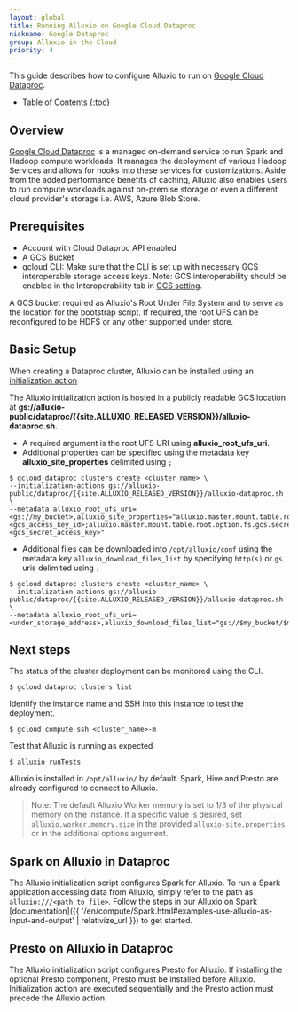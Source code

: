 ```yaml
---
layout: global
title: Running Alluxio on Google Cloud Dataproc
nickname: Google Dataproc
group: Alluxio in the Cloud
priority: 4
---
```


This guide describes how to configure Alluxio to run on [Google Cloud Dataproc](https://cloud.google.com/dataproc).

* Table of Contents
{:toc}

## Overview

[Google Cloud Dataproc](https://cloud.google.com/dataproc) is a managed on-demand service to run
Spark and Hadoop compute workloads.
It manages the deployment of various Hadoop Services and allows for hooks into these services for
customizations.
Aside from the added performance benefits of caching, Alluxio also enables users to run compute 
workloads against on-premise storage or even a different cloud provider's storage i.e. AWS, Azure
Blob Store.

## Prerequisites

* Account with Cloud Dataproc API enabled
* A GCS Bucket
* gcloud CLI: Make sure that the CLI is set up with necessary GCS interoperable storage access keys.
Note: GCS interoperability should be enabled in the Interoperability tab in
[GCS setting](https://console.cloud.google.com/storage/settings).

A GCS bucket required as Alluxio's Root Under File System and to serve as the location for the
bootstrap script.
If required, the root UFS can be reconfigured to be HDFS or any other supported under store.

## Basic Setup

When creating a Dataproc cluster, Alluxio can be installed using an
[initialization action](https://cloud.google.com/dataproc/docs/concepts/configuring-clusters/init-actions)

The Alluxio initialization action is hosted in a publicly readable
GCS location at **gs://alluxio-public/dataproc/{{site.ALLUXIO_RELEASED_VERSION}}/alluxio-dataproc.sh**.
* A required argument is the root UFS URI using **alluxio_root_ufs_uri**.
* Additional properties can be specified using the metadata key **alluxio_site_properties** delimited
using `;`
```console
$ gcloud dataproc clusters create <cluster_name> \
--initialization-actions gs://alluxio-public/dataproc/{{site.ALLUXIO_RELEASED_VERSION}}/alluxio-dataproc.sh \
--metadata alluxio_root_ufs_uri=<gs://my_bucket>,alluxio_site_properties="alluxio.master.mount.table.root.option.fs.gcs.accessKeyId=<gcs_access_key_id>;alluxio.master.mount.table.root.option.fs.gcs.secretAccessKey=<gcs_secret_access_key>"
```
* Additional files can be downloaded into `/opt/alluxio/conf` using the metadata key `alluxio_download_files_list` by specifying `http(s)` or `gs` uris delimited using `;`
```console
$ gcloud dataproc clusters create <cluster_name> \
--initialization-actions gs://alluxio-public/dataproc/{{site.ALLUXIO_RELEASED_VERSION}}/alluxio-dataproc.sh \
--metadata alluxio_root_ufs_uri=<under_storage_address>,alluxio_download_files_list="gs://$my_bucket/$my_file;https://$server/$file"
```

## Next steps
The status of the cluster deployment can be monitored using the CLI.
```console
$ gcloud dataproc clusters list
```
Identify the instance name and SSH into this instance to test the deployment.
```console
$ gcloud compute ssh <cluster_name>-m
```
Test that Alluxio is running as expected
```console
$ alluxio runTests
```

Alluxio is installed in `/opt/alluxio/` by default.
Spark, Hive and Presto are already configured to connect to Alluxio.

> Note: The default Alluxio Worker memory is set to 1/3 of the physical memory on the instance.
If a specific value is desired, set `alluxio.worker.memory.size` in the provided
`alluxio-site.properties` or in the additional options argument.

## Spark on Alluxio in Dataproc

The Alluxio initialization script configures Spark for Alluxio.
To run a Spark application accessing data from Alluxio, simply refer to the path as
`alluxio:///<path_to_file>`.
Follow the steps in our Alluxio on Spark
[documentation]({{ '/en/compute/Spark.html#examples-use-alluxio-as-input-and-output' | relativize_url }})
to get started.

## Presto on Alluxio in Dataproc

The Alluxio initialization script configures Presto for Alluxio.
If installing the optional Presto component, Presto must be installed before Alluxio.
Initialization action are executed sequentially and the Presto action must precede the Alluxio action.
